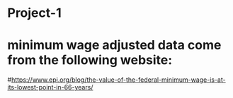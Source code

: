 # Project-1
# minimum wage adjusted data come from the following website:
#https://www.epi.org/blog/the-value-of-the-federal-minimum-wage-is-at-its-lowest-point-in-66-years/